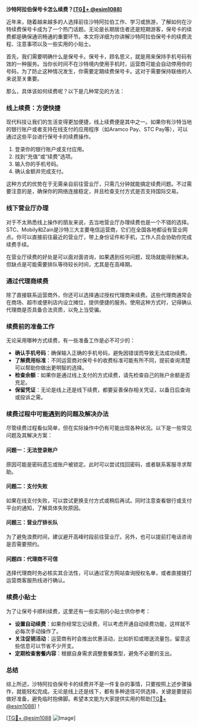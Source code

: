 **沙特阿拉伯保号卡怎么续费？[[TG💪+ @esim1088](https://t.me/s/esim1088)]**

近年来，随着越来越多的人选择前往沙特阿拉伯工作、学习或旅游，了解如何在沙特续费保号卡成为了一个热门话题。无论是长期居住者还是短期游客，保号卡的续费都是确保通讯畅通的重要环节。本文将详细为你讲解沙特阿拉伯保号卡的续费流程、注意事项以及一些实用的小贴士。

首先，我们需要明确什么是保号卡。保号卡，顾名思义，就是用来保持手机号码有效的一种服务。当你长时间不在沙特境内使用手机时，运营商可能会自动停用你的号码，为了防止这种情况发生，你需要定期续费保号卡。这对于需要保持联络的人来说至关重要。

那么，具体该如何续费呢？以下是几种常见的方法：

### **线上续费：方便快捷**
现代科技让我们的生活变得更加便捷，线上续费便是其中之一。如果你有沙特当地的银行账户或者支持在线支付的应用程序（如Aramco Pay、STC Pay等），可以通过这些平台进行保号卡的续费操作。

1. 登录你的银行账户或支付应用。
2. 找到“充值”或“续费”选项。
3. 输入你的手机号码。
4. 确认金额并完成支付。

这种方式的优势在于无需亲自前往营业厅，只需几分钟就能搞定续费问题。不过需要注意的是，确保你的网络连接稳定，并且检查支付方式是否支持国际交易。

### **线下营业厅办理**
对于不太熟悉线上操作的朋友来说，去当地营业厅办理续费也是一个不错的选择。STC、Mobily和Zain是沙特三大主要电信运营商，它们在全国各地都设有营业网点。你可以直接前往最近的营业厅，带上身份证件和手机，工作人员会协助你完成续费手续。

在营业厅续费的好处是可以面对面咨询，如果遇到任何问题，现场就能得到解决。但缺点是可能需要排队等待较长时间，尤其是在高峰期。

### **通过代理商续费**
除了直接联系运营商外，你还可以选择通过授权代理商来续费。这些代理商通常会在商场、超市或便利店内设立摊位，提供便捷的服务。使用这种方式时，记得确认代理商是否具备合法资质，以免上当受骗。

### **续费前的准备工作**
无论采用哪种方式续费，有一些准备工作是必不可少的：

- **确认手机号码**：确保输入正确的手机号码，避免因错误而导致无法成功续费。
- **了解费用标准**：不同运营商对保号卡的收费标准可能有所不同，提前查询清楚可以帮助你做出更明智的选择。
- **检查余额**：如果你是通过线上支付的方式续费，请先检查自己的账户余额是否充足。
- **保留凭证**：无论是线上还是线下续费，都要妥善保存相关凭证，以备日后查询或投诉之需。

### **续费过程中可能遇到的问题及解决办法**
尽管续费过程看似简单，但在实际操作中仍有可能出现各种状况。以下是一些常见问题及其解决方案：

#### **问题一：无法登录账户**
原因可能是密码遗忘或账户被锁定。此时可以尝试找回密码，或者联系客服寻求帮助。

#### **问题二：支付失败**
如果在线支付失败，可以尝试更换支付方式或稍后再试。同时注意查看银行或支付平台的通知，了解具体失败原因。

#### **问题三：营业厅排长队**
为了避免浪费时间，建议避开高峰时段前往营业厅。另外，也可以提前打电话咨询是否需要预约。

#### **问题四：代理商不可信**
选择代理商时务必核实其合法性，可以通过官方网站查询授权名单，或者直接拨打运营商客服热线进行确认。

### **续费小贴士**
为了让保号卡顺利续费，这里还有一些实用的小贴士供你参考：

- **设置自动续费**：如果你经常忘记续费，可以考虑开通自动续费功能，这样就不必每次手动操作了。
- **关注促销活动**：运营商有时会推出优惠活动，比如折扣或赠送流量包，留意这些信息可以节省不少开支。
- **定期检查套餐内容**：根据自身需求调整套餐类型，避免不必要的支出。

### **总结**
综上所述，沙特阿拉伯保号卡的续费并不是一件复杂的事情，只要按照上述步骤操作，就能轻松完成。无论是线上还是线下，都有多种途径可供选择，关键是要提前做好准备，避免临时抱佛脚。希望本文能为大家提供实用的帮助[[TG💪+ @esim1088](https://t.me/s/esim1088)]！

[[TG💪+ @esim1088](https://t.me/s/esim1088) ![Image](https://i.postimg.cc/4NQfJmqS/Snipaste-2025-05-13-00-14-12.png)]